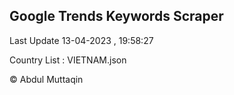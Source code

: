 

## Google Trends Keywords Scraper 
 
Last Update 13-04-2023 , 19:58:27

Country List :
VIETNAM.json



© Abdul Muttaqin 
